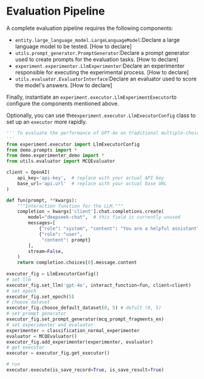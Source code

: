 # Evaluation Pipeline

A complete evaluation pipeline requires the following components:

- `entity.large_language_model.LargeLanguageModel`:Declare a large language model to be tested. [How to declare]
- `utils.prompt_generator.PromptGenerator`:Declare a prompt generator used to create prompts for the evaluation tasks. [How to declare]
- `experiment.experimenter.LlmExperimenter`:Declare an experimenter responsible for executing the experimental process. [How to declare]
- `utils.evaluator.EvaluatorInterface`:Declare an evaluator used to score the model's answers. [How to declare]

Finally, instantiate an `experiment.executor.LlmExperimentExecutor`to configure the components mentioned above.

Optionally, you can use the`experiment.executor.LlmExecutorConfig` class to set up an `executor` more rapidly.

```python
''' To evaluate the performance of GPT-4o on traditional multiple-choice Word Sense Disambiguation (WSD) tasks using OpenAI's API, experiments were conducted over five independent rounds. The test sets consisted of five public English WSD benchmarks: SemEval-2007, SemEval-2013, SemEval-2015, Senseval-2, and Senseval-3.
'''
from experiment.executor import LlmExecutorConfig
from demo.prompts import *
from demo.experimenter_demo import *
from utils.evaluator import MCQEvaluator

client = OpenAI(
    api_key='api-key',  # replace with your actual API key
    base_url='api.url'  # replace with your actual base URL
)

def fun(prompt, **kwargs):
    """Interaction function for the LLM."""
    completion = kwargs['client'].chat.completions.create(
        model="deepseek-chat",  # this field is currently unused
        messages=[
            {"role": "system", "content": "You are a helpful assistant"},
            {"role": "user",
             "content": prompt}
        ],
        stream=False,
    )
    return completion.choices[0].message.content
	
executor_fig = LlmExecutorConfig()
# set llm
executor_fig.set_llm('gpt-4o', interact_function=fun, client=client)
# set epoch
executor_fig.set_epoch(5)
# choose dataset
executor_fig.choose_default_dataset(0, 5) # defult (0, 5)
# set prompt generator
executor_fig.set_prompt_generator(mcq_prompt_fragments_en)
# set experimenter and evaluator
experimenter = classification_normal_experimenter
evaluator = MCQEvaluator()
executor_fig.add_experimenter(experimenter, evaluator)
# get executor
executor = executor_fig.get_executor()

# run
executor.execute(is_save_record=True, is_save_result=True)
```

